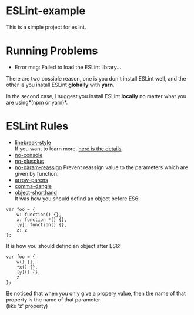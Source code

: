 # ESLint-example

This is a simple project for eslint.

# Running Problems

* Error msg: Failed to load the ESLint library...

There are two possible reason, one is you don't install ESLint well, and the other is you install ESLint **globally** with **yarn**.

In the second case, I suggest you install ESLint **locally** no matter what you are using*(npm or yarn)*.

# ESLint Rules

* [linebreak-style](https://eslint.org/docs/rules/linebreak-style)  
If you want to learn more, [here is the details](https://stackoverflow.com/questions/37826449/expected-linebreaks-to-be-lf-but-found-crlf-linebreak-style-in-eslint-using).
* [no-console](https://eslint.org/docs/rules/no-console)
* [no-plusplus](https://eslint.org/docs/rules/no-plusplus)
* [no-param-reassign](https://eslint.org/docs/rules/no-param-reassign)
Prevent reassign value to the parameters which are given by function.
* [arrow-parens](https://eslint.org/docs/rules/arrow-parens)
* [comma-dangle](https://eslint.org/docs/rules/comma-dangle)
* [object-shorthand](https://eslint.org/docs/rules/object-shorthand)  
It was how you should defind an object before ES6:  

```
var foo = {
    w: function() {},
    x: function *() {},
    [y]: function() {},
    z: z
};
```

It is how you should defind an object after ES6:  

```
var foo = {
    w() {},
    *x() {},
    [y]() {},
    z
};
``` 

Be noticed that when you only give a propery value, then the name of that property is the name of that parameter  
(like 'z' property) 